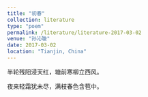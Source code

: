 ```yaml
---
title: "初春"
collection: literature
type: "poem"
permalink: /literature/literature-2017-03-02
venue: "孙沁璇"
date: 2017-03-02
location: "Tianjin, China"
---
```



半轮残阳浸天红，塘前寒柳立西风。

夜来轻霜犹未尽，满枝春色含苞中。